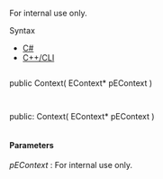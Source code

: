 For internal use only.

Syntax

* [C#](#i-syntax-CS)
* [C++/CLI](#i-syntax-CPP2005)

```
```
public Context( 
   EContext* pEContext
)
```
```

```
```
public:
Context( 
   EContext* pEContext
)
```
```

#### Parameters

*pEContext*
:   For internal use only.

